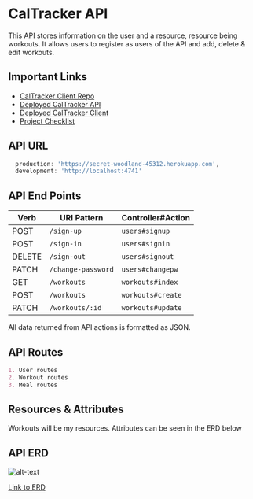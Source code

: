 # CalTracker API

This API stores information on the user and a resource, resource being workouts. It allows users to register as users of the API and add, delete & edit workouts.

## Important Links

- [CalTracker Client Repo](https://github.com/tparks1100/caltracker-client)
- [Deployed CalTracker API](https://secret-woodland-45312.herokuapp.com/)
- [Deployed CalTracker Client](https://tparks1100.github.io/caltracker-client/)
- [Project Checklist](https://docs.google.com/document/d/1TgNjcn1Za-MQmTzHzCYacxd1qHZ2cKKzL7UNC4PEh1g/edit?usp=sharing)

## API URL

```js
  production: 'https://secret-woodland-45312.herokuapp.com',
  development: 'http://localhost:4741'
```

## API End Points

| Verb   | URI Pattern            | Controller#Action |
|--------|------------------------|-------------------|
| POST   | `/sign-up`             | `users#signup`    |
| POST   | `/sign-in`             | `users#signin`    |
| DELETE | `/sign-out`            | `users#signout`   |
| PATCH  | `/change-password`     | `users#changepw`  |
| GET    | `/workouts`            | `workouts#index`  |
| POST   | `/workouts`            | `workouts#create` |
| PATCH  | `/workouts/:id`        | `workouts#update` |

All data returned from API actions is formatted as JSON.

## API Routes

```md
1. User routes
2. Workout routes
3. Meal routes
```

## Resources & Attributes

Workouts will be my resources. Attributes can be seen in the ERD below

## API ERD

![alt-text](https://i.imgur.com/Ds8Lkqp.png "Project 2: ERD")

[Link to ERD](https://i.imgur.com/Ds8Lkqp.png)

